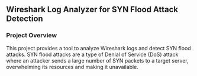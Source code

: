 ## Wireshark Log Analyzer for SYN Flood Attack Detection
### Project Overview
This project provides a tool to analyze Wireshark logs and detect SYN flood attacks. SYN flood attacks are a type of Denial of Service (DoS) attack where an attacker sends a large number of SYN packets to a target server, overwhelming its resources and making it unavailable.
